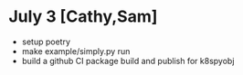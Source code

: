 # July 3 [Cathy,Sam]

- setup poetry
- make example/simply.py run
- build a github CI package build and publish for k8spyobj